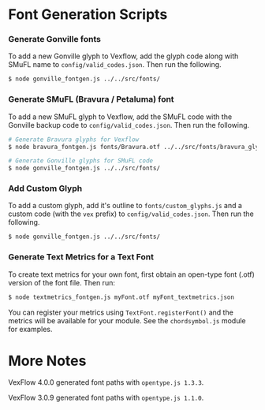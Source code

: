 # Font Generation Scripts

### Generate Gonville fonts

To add a new Gonville glyph to Vexflow, add the glyph code along with SMuFL name to `config/valid_codes.json`. Then run the following.

```sh
$ node gonville_fontgen.js ../../src/fonts/
```

### Generate SMuFL (Bravura / Petaluma) font

To add a new SMuFL glyph to Vexflow, add the SMuFL code with the Gonville backup code to `config/valid_codes.json`. Then run the following.

```sh
# Generate Bravura glyphs for Vexflow
$ node bravura_fontgen.js fonts/Bravura.otf ../../src/fonts/bravura_glyphs.js

# Generate Gonville glyphs for SMuFL code
$ node gonville_fontgen.js ../../src/fonts/
```

### Add Custom Glyph

To add a custom glyph, add it's outline to `fonts/custom_glyphs.js` and a custom code (with the `vex` prefix) to `config/valid_codes.json`. Then run the following.

```sh
$ node gonville_fontgen.js ../../src/fonts/
```

### Generate Text Metrics for a Text Font

To create text metrics for your own font, first obtain an open-type font (.otf) version of the font file. Then run:

```sh
$ node textmetrics_fontgen.js myFont.otf myFont_textmetrics.json
```

You can register your metrics using `TextFont.registerFont()` and the metrics will be available for your module. See the `chordsymbol.js` module for examples.

# More Notes

VexFlow 4.0.0 generated font paths with `opentype.js 1.3.3`.

VexFlow 3.0.9 generated font paths with `opentype.js 1.1.0`.
